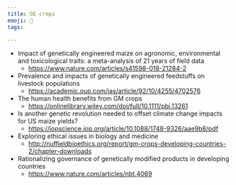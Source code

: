 ```yaml
---
title: GE crops
emoji: 🌱
tags:

---
```


* Impact of genetically engineered maize on agronomic, environmental and toxicological traits: a meta-analysis of 21 years of field data
    - https://www.nature.com/articles/s41598-018-21284-2
* Prevalence and impacts of genetically engineered feedstuffs on livestock populations
    - https://academic.oup.com/jas/article/92/10/4255/4702576
* The human health benefits from GM crops
	- https://onlinelibrary.wiley.com/doi/full/10.1111/pbi.13261
* Is another genetic revolution needed to offset climate change impacts for US maize yields?
	- https://iopscience.iop.org/article/10.1088/1748-9326/aae9b8/pdf
* Exploring ethical issues in biology and medicine
	- http://nuffieldbioethics.org/report/gm-crops-developing-countries-2/chapter-downloads
* Rationalizing governance of genetically modified products in developing countries
    - https://www.nature.com/articles/nbt.4069